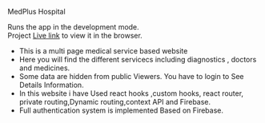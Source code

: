 MedPlus Hospital




Runs the app in the development mode.\
Project [Live link](https://hungry-kilby-e018be.netlify.app/) to view it in the browser.

- This is a multi page medical service based website
- Here you will find the different servicecs including diagnostics , doctors and medicines.
- Some data are hidden from public Viewers. You have to login to See Details Information.
- In this website i have Used react hooks ,custom hooks, react router, private routing,Dynamic routing,context API and Firebase.
- Full authentication system is implemented Based on Firebase.